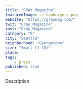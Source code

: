 ```yaml
---
title: "GRAY Magazine"
featuredImage: ./-hamburgers.png
website: "https://graymag.com/"
twit: "Gray_Magazine"
inst: "Gray_Magazine"
category: "G"
city: "Seattle"
neighborhood: "Georgetown"
size: "Small (1-10)"
place: 
tags:
    - press
published: true
---
```


Description
